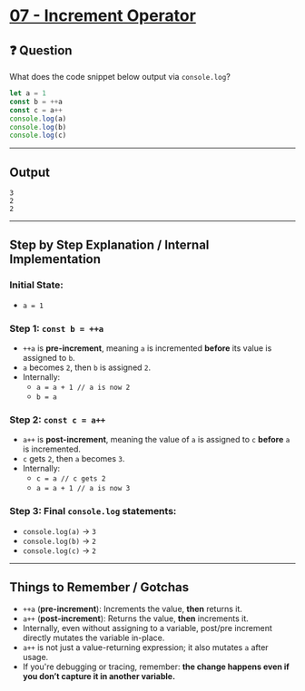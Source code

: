 # [07 - Increment Operator](https://bigfrontend.dev/quiz/Increment-Operator)

## ❓ Question

What does the code snippet below output via `console.log`?

```js
let a = 1
const b = ++a
const c = a++
console.log(a)
console.log(b)
console.log(c)
```

---

## Output

```
3
2
2
```

---

## Step by Step Explanation / Internal Implementation

### Initial State:
- `a = 1`

### Step 1: `const b = ++a`
- `++a` is **pre-increment**, meaning `a` is incremented **before** its value is assigned to `b`.
- `a` becomes `2`, then `b` is assigned `2`.
- Internally:
  - `a = a + 1 // a is now 2`
  - `b = a`

### Step 2: `const c = a++`
- `a++` is **post-increment**, meaning the value of `a` is assigned to `c` **before** `a` is incremented.
- `c` gets `2`, then `a` becomes `3`.
- Internally:
  - `c = a // c gets 2`
  - `a = a + 1 // a is now 3`

### Step 3: Final `console.log` statements:
- `console.log(a)` → `3`
- `console.log(b)` → `2`
- `console.log(c)` → `2`

---

## Things to Remember / Gotchas

- `++a` (**pre-increment**): Increments the value, **then** returns it.
- `a++` (**post-increment**): Returns the value, **then** increments it.
- Internally, even without assigning to a variable, post/pre increment directly mutates the variable in-place.
- `a++` is not just a value-returning expression; it also mutates `a` after usage.
- If you're debugging or tracing, remember: **the change happens even if you don’t capture it in another variable.**